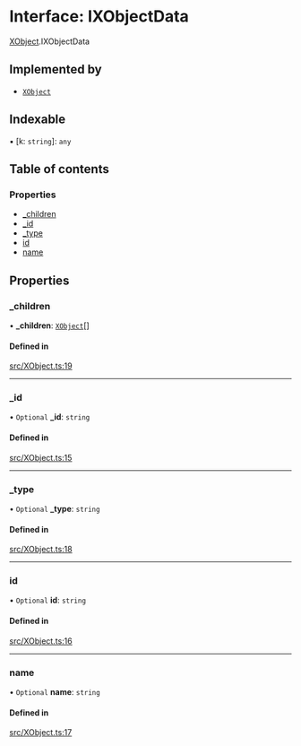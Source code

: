 # Interface: IXObjectData

[XObject](../wiki/XObject).IXObjectData

## Implemented by

- [`XObject`](../wiki/XObject.XObject)

## Indexable

▪ [k: `string`]: `any`

## Table of contents

### Properties

- [\_children](../wiki/XObject.IXObjectData#_children)
- [\_id](../wiki/XObject.IXObjectData#_id)
- [\_type](../wiki/XObject.IXObjectData#_type)
- [id](../wiki/XObject.IXObjectData#id)
- [name](../wiki/XObject.IXObjectData#name)

## Properties

### \_children

• **\_children**: [`XObject`](../wiki/XObject.XObject)[]

#### Defined in

[src/XObject.ts:19](https://github.com/fridman-tamir/XPell/blob/c77c55e/src/XObject.ts#L19)

___

### \_id

• `Optional` **\_id**: `string`

#### Defined in

[src/XObject.ts:15](https://github.com/fridman-tamir/XPell/blob/c77c55e/src/XObject.ts#L15)

___

### \_type

• `Optional` **\_type**: `string`

#### Defined in

[src/XObject.ts:18](https://github.com/fridman-tamir/XPell/blob/c77c55e/src/XObject.ts#L18)

___

### id

• `Optional` **id**: `string`

#### Defined in

[src/XObject.ts:16](https://github.com/fridman-tamir/XPell/blob/c77c55e/src/XObject.ts#L16)

___

### name

• `Optional` **name**: `string`

#### Defined in

[src/XObject.ts:17](https://github.com/fridman-tamir/XPell/blob/c77c55e/src/XObject.ts#L17)
